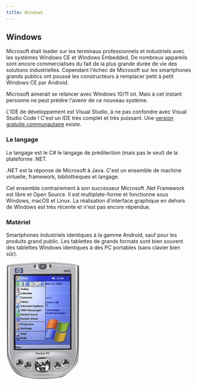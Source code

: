```yaml
---
title: Windows
---
```


## Windows

Microsoft était leader sur les terminaux professionnels et industriels avec les systèmes Windows CE et Windows Embedded. De nombreux appareils sont encore commercialisés du fait de la plus grande durée de vie des solutions industrielles. Cependant l'échec de Microsoft sur les smartphones grands publics ont poussé les constructeurs à remplacer petit à petit Windows CE par Android.

Microsoft aimerait se relancer avec Windows 10/11 iot. Mais à cet instant personne ne peut prédire l'avenir de ce nouveau système.

L'IDE de développement est Visual Studio, à ne pas confondre avec Visual Studio Code ! C'est un IDE très complet et très puissant. Une [version gratuite communautaire](https://visualstudio.microsoft.com/fr/vs/community/) existe.

### Le langage

Le langage est le C# le langage de prédilection (mais pas le seul) de la plateforme .NET.

.NET est la réponse de Microsoft à Java. C'est un ensemble de machine virtuelle, framework, bibliothèques et langage.

Cet ensemble contrairement à son successeur Microsoft .Net Framework est libre et Open Source. Il est multiplate-forme et fonctionne sous Windows, macOS et Linux. La réalisation d'interface graphique en dehors de Windows est très récente et n'est pas encore répendue.

### Matériel

Smartphones industriels identiques à la gamme Android, sauf pour les produits grand public. Les tablettes de grands formats sont bien souvent des tablettes Windows identiques à des PC portables (sans clavier bien sûr).

![Pocket PC](pocketpc.jpg)
